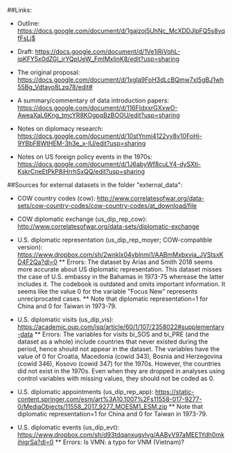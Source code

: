 ##Links:

- Outline: https://docs.google.com/document/d/1gajzoj5UhNc_McXDDJlpFQ5s8vqfFsLj$

- Draft: https://docs.google.com/document/d/1Ve1iRiVqhL-jpKFY5x0dZGl_irYQpUeW_FmIMxlinK8/edit?usp=sharing

- The original proposal: https://docs.google.com/document/d/1xgIa9FoH3dLcBQmw7xI5gBJ1wh55Bg_Vdtayo8Lzq78/edit#

- A summary/commentary of data introduction papers: https://docs.google.com/document/d/116FIdxxrGXxwO-AweaXaL6Kng_tmcYR8KOgpqBzBOOU/edit?usp=sharing

- Notes on diplomacy research: https://docs.google.com/document/d/10stYnmi4122yy8v10FoHj-9YBbFBWtHEM-3h3e_x-IU/edit?usp=sharing

- Notes on US foreign policy events in the 1970s: https://docs.google.com/document/d/1J6abyWf8cuLY4-dySXti-KskrCneEtPkP8iHrrhSxQQ/edit?usp=sharing

##Sources for external datasets in the folder "external_data":

* COW country codes (cow): http://www.correlatesofwar.org/data-sets/cow-country-codes/cow-country-codes/at_download/file
* COW diplomatic exchange (us_dip_rep_cow):
http://www.correlatesofwar.org/data-sets/diplomatic-exchange

* U.S. diplomatic representation (us_dip_rep_moyer; COW-compatible version): https://www.dropbox.com/sh/2wnklx04vblnmi1/AABmMxbxvja_JVStsxKD4F2Qa?dl=0
** Errors: The dataset by Arias and Smith 2018 seems more accurate about US diplomatic representation. This dataset misses the case of U.S. embassy in the Bahamas in 1973-75 wherease the latter includes it. The codebook is outdated and omits important information. It seems like the value 0 for the variable "Focus New" represents unreciprocated cases. 
** Note that diplomatic representation=1 for China and 0 for 
Taiwan in 1973-79.

* U.S. diplomatic visits (us_dip_vis): https://academic.oup.com/isq/article/60/1/107/2358022#supplementary-data
** Errors: The variables for visits bi_SOS and bi_PRE (and the dataset as a whole) include countries that never existed during the period, hence should not appear in the dataset. The variables have the value of 0 for Croatia, Macedonia (cowid 343), Bosnia and Herzegovina (cowid 346), Kosovo (cowid 347) for the 1970s. However, the countries did not exist in the 1970s. Even when they are dropped in analyses using control variables with missing values, they should not be coded as 0.   

* U.S. diplomatic appointments (us_dip_rep_app): https://static-content.springer.com/esm/art%3A10.1007%2Fs11558-017-9277-0/MediaObjects/11558_2017_9277_MOESM1_ESM.zip
** Note that diplomatic representation=1 for China and 0 for 
Taiwan in 1973-79.

* U.S. diplomatic events (us_dip_evt): https://www.dropbox.com/sh/d93tdqanxugvlvg/AAByV97aMEE1Ydh0mkihigrSa?dl=0
** Errors: Is VMN: a typo for VNM (Vietnam)? 


